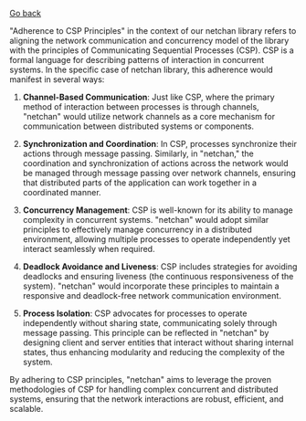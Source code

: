 [Go back](/blob/main/wiki/v1-plan.md#general-goals-and-principles)

"Adherence to CSP Principles" in the context of our netchan library refers to aligning the network communication and concurrency model of the library with the principles of Communicating Sequential Processes (CSP). CSP is a formal language for describing patterns of interaction in concurrent systems. In the specific case of netchan library, this adherence would manifest in several ways:

1. **Channel-Based Communication**: Just like CSP, where the primary method of interaction between processes is through channels, "netchan" would utilize network channels as a core mechanism for communication between distributed systems or components.

2. **Synchronization and Coordination**: In CSP, processes synchronize their actions through message passing. Similarly, in "netchan," the coordination and synchronization of actions across the network would be managed through message passing over network channels, ensuring that distributed parts of the application can work together in a coordinated manner.

3. **Concurrency Management**: CSP is well-known for its ability to manage complexity in concurrent systems. "netchan" would adopt similar principles to effectively manage concurrency in a distributed environment, allowing multiple processes to operate independently yet interact seamlessly when required.

4. **Deadlock Avoidance and Liveness**: CSP includes strategies for avoiding deadlocks and ensuring liveness (the continuous responsiveness of the system). "netchan" would incorporate these principles to maintain a responsive and deadlock-free network communication environment.

5. **Process Isolation**: CSP advocates for processes to operate independently without sharing state, communicating solely through message passing. This principle can be reflected in "netchan" by designing client and server entities that interact without sharing internal states, thus enhancing modularity and reducing the complexity of the system.

By adhering to CSP principles, "netchan" aims to leverage the proven methodologies of CSP for handling complex concurrent and distributed systems, ensuring that the network interactions are robust, efficient, and scalable.
